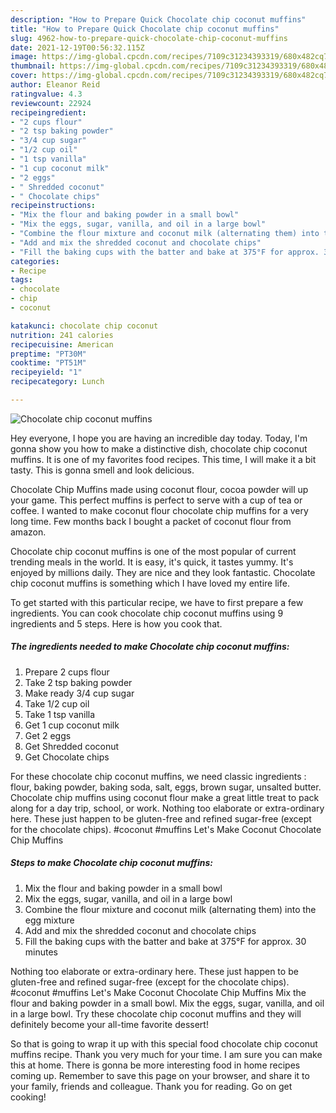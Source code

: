 ```yaml
---
description: "How to Prepare Quick Chocolate chip coconut muffins"
title: "How to Prepare Quick Chocolate chip coconut muffins"
slug: 4962-how-to-prepare-quick-chocolate-chip-coconut-muffins
date: 2021-12-19T00:56:32.115Z
image: https://img-global.cpcdn.com/recipes/7109c31234393319/680x482cq70/chocolate-chip-coconut-muffins-recipe-main-photo.jpg
thumbnail: https://img-global.cpcdn.com/recipes/7109c31234393319/680x482cq70/chocolate-chip-coconut-muffins-recipe-main-photo.jpg
cover: https://img-global.cpcdn.com/recipes/7109c31234393319/680x482cq70/chocolate-chip-coconut-muffins-recipe-main-photo.jpg
author: Eleanor Reid
ratingvalue: 4.3
reviewcount: 22924
recipeingredient:
- "2 cups flour"
- "2 tsp baking powder"
- "3/4 cup sugar"
- "1/2 cup oil"
- "1 tsp vanilla"
- "1 cup coconut milk"
- "2 eggs"
- " Shredded coconut"
- " Chocolate chips"
recipeinstructions:
- "Mix the flour and baking powder in a small bowl"
- "Mix the eggs, sugar, vanilla, and oil in a large bowl"
- "Combine the flour mixture and coconut milk (alternating them) into the egg mixture"
- "Add and mix the shredded coconut and chocolate chips"
- "Fill the baking cups with the batter and bake at 375°F for approx. 30 minutes"
categories:
- Recipe
tags:
- chocolate
- chip
- coconut

katakunci: chocolate chip coconut 
nutrition: 241 calories
recipecuisine: American
preptime: "PT30M"
cooktime: "PT51M"
recipeyield: "1"
recipecategory: Lunch

---
```



![Chocolate chip coconut muffins](https://img-global.cpcdn.com/recipes/7109c31234393319/680x482cq70/chocolate-chip-coconut-muffins-recipe-main-photo.jpg)

Hey everyone, I hope you are having an incredible day today. Today, I'm gonna show you how to make a distinctive dish, chocolate chip coconut muffins. It is one of my favorites food recipes. This time, I will make it a bit tasty. This is gonna smell and look delicious.

Chocolate Chip Muffins made using coconut flour, cocoa powder will up your game. This perfect muffins is perfect to serve with a cup of tea or coffee. I wanted to make coconut flour chocolate chip muffins for a very long time. Few months back I bought a packet of coconut flour from amazon.

Chocolate chip coconut muffins is one of the most popular of current trending meals in the world. It is easy, it's quick, it tastes yummy. It's enjoyed by millions daily. They are nice and they look fantastic. Chocolate chip coconut muffins is something which I have loved my entire life.


To get started with this particular recipe, we have to first prepare a few ingredients. You can cook chocolate chip coconut muffins using 9 ingredients and 5 steps. Here is how you cook that.

<!--inarticleads1-->

##### The ingredients needed to make Chocolate chip coconut muffins:

1. Prepare 2 cups flour
1. Take 2 tsp baking powder
1. Make ready 3/4 cup sugar
1. Take 1/2 cup oil
1. Take 1 tsp vanilla
1. Get 1 cup coconut milk
1. Get 2 eggs
1. Get  Shredded coconut
1. Get  Chocolate chips


For these chocolate chip coconut muffins, we need classic ingredients : flour, baking powder, baking soda, salt, eggs, brown sugar, unsalted butter. Chocolate chip muffins using coconut flour make a great little treat to pack along for a day trip, school, or work. Nothing too elaborate or extra-ordinary here. These just happen to be gluten-free and refined sugar-free (except for the chocolate chips). #coconut #muffins Let&#39;s Make Coconut Chocolate Chip Muffins 

<!--inarticleads2-->

##### Steps to make Chocolate chip coconut muffins:

1. Mix the flour and baking powder in a small bowl
1. Mix the eggs, sugar, vanilla, and oil in a large bowl
1. Combine the flour mixture and coconut milk (alternating them) into the egg mixture
1. Add and mix the shredded coconut and chocolate chips
1. Fill the baking cups with the batter and bake at 375°F for approx. 30 minutes


Nothing too elaborate or extra-ordinary here. These just happen to be gluten-free and refined sugar-free (except for the chocolate chips). #coconut #muffins Let&#39;s Make Coconut Chocolate Chip Muffins Mix the flour and baking powder in a small bowl. Mix the eggs, sugar, vanilla, and oil in a large bowl. Try these chocolate chip coconut muffins and they will definitely become your all-time favorite dessert! 

So that is going to wrap it up with this special food chocolate chip coconut muffins recipe. Thank you very much for your time. I am sure you can make this at home. There is gonna be more interesting food in home recipes coming up. Remember to save this page on your browser, and share it to your family, friends and colleague. Thank you for reading. Go on get cooking!
